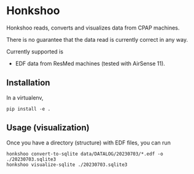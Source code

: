 # Honkshoo

Honkshoo reads, converts and visualizes data from CPAP machines.

There is no guarantee that the data read is currently correct in any way.

Currently supported is

* EDF data from ResMed machines (tested with AirSense 11).

## Installation

In a virtualenv,

```
pip install -e .
```

## Usage (visualization)

Once you have a directory (structure) with EDF files, you can run

```
honkshoo convert-to-sqlite data/DATALOG/20230703/*.edf -o ./20230703.sqlite3
honkshoo visualize-sqlite ./20230703.sqlite3
```
